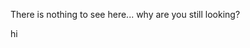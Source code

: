 There is nothing to see here... why are you still looking? 
















































hi
